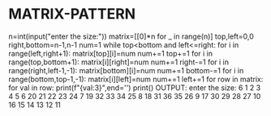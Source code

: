 # MATRIX-PATTERN
n=int(input("enter the size:"))
matrix=[[0]*n for _ in range(n)]
top,left=0,0
right,bottom=n-1,n-1
num=1
while top<bottom and left<=right:
    for i in range(left,right+1):
        matrix[top][i]=num
        num+=1
    top+=1
    for i in range(top,bottom+1):
        matrix[i][right]=num
        num+=1
    right-=1
    for i in range(right,left-1,-1):
        matrix[bottom][i]=num
        num+=1
    bottom-=1
    for i in range(bottom,top-1,-1):
        matrix[i][left]=num
        num+=1
    left+=1
for row in matrix:
    for val in row:
        print(f"{val:3}",end='')
    print()
OUTPUT:
enter the size: 6
  1  2  3  4  5  6
 20 21 22 23 24  7
 19 32 33 34 25  8
 18 31 36 35 26  9
 17 30 29 28 27 10
 16 15 14 13 12 11
